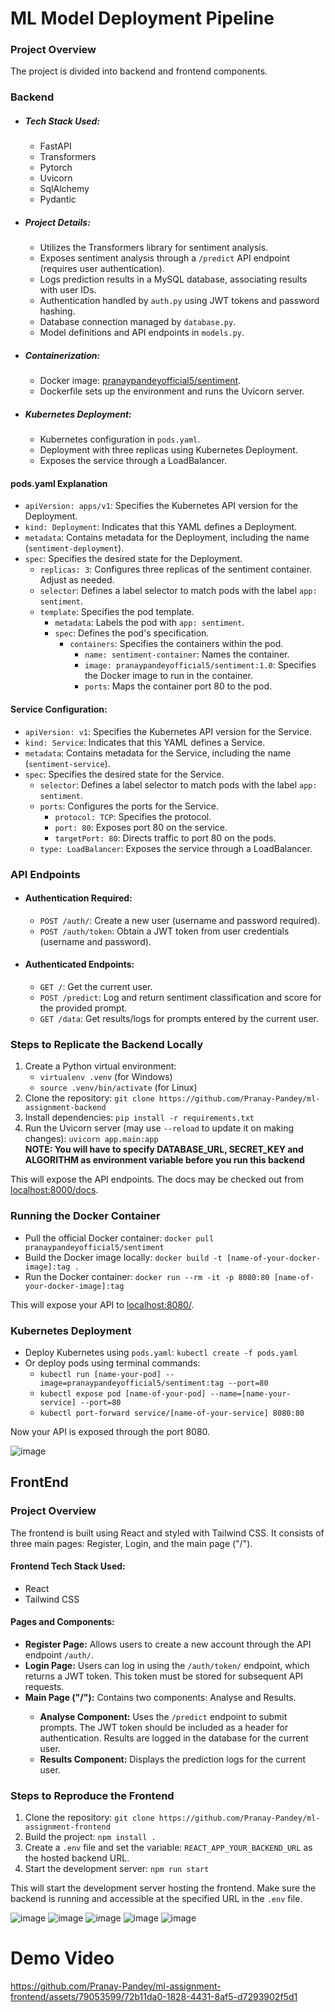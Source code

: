 <h1>ML Model Deployment Pipeline</h1>

  <h3>Project Overview</h3>

  <p>The project is divided into backend and frontend components.</p>

  <h3>Backend</h3>

  <ul>
    <li>
      <h5>Tech Stack Used:</h5>
      <ul>
        <li>FastAPI</li>
        <li>Transformers</li>
        <li>Pytorch</li>
        <li>Uvicorn</li>
        <li>SqlAlchemy</li>
        <li>Pydantic</li>
      </ul>
    </li>
    <li>
      <h5>Project Details:</h5>
      <ul>
        <li>Utilizes the Transformers library for sentiment analysis.</li>
        <li>Exposes sentiment analysis through a <code>/predict</code> API endpoint (requires user authentication).</li>
        <li>Logs prediction results in a MySQL database, associating results with user IDs.</li>
        <li>Authentication handled by <code>auth.py</code> using JWT tokens and password hashing.</li>
        <li>Database connection managed by <code>database.py</code>.</li>
        <li>Model definitions and API endpoints in <code>models.py</code>.</li>
      </ul>
    </li>
    <li>
      <h5>Containerization:</h5>
      <ul>
        <li>Docker image: <a href="https://hub.docker.com/r/pranaypandeyofficial5/sentiment">pranaypandeyofficial5/sentiment</a>.
        </li>
        <li>Dockerfile sets up the environment and runs the Uvicorn server.</li>
      </ul>
    </li>
    <li>
      <h5>Kubernetes Deployment:</h5>
      <ul>
        <li>Kubernetes configuration in <code>pods.yaml</code>.</li>
        <li>Deployment with three replicas using Kubernetes Deployment.</li>
        <li>Exposes the service through a LoadBalancer.</li>
      </ul>
    </li>
  </ul>

  <h4>pods.yaml Explanation</h4>
  <ul>
    <li><code>apiVersion: apps/v1</code>: Specifies the Kubernetes API version for the Deployment.</li>
    <li><code>kind: Deployment</code>: Indicates that this YAML defines a Deployment.</li>
    <li><code>metadata</code>: Contains metadata for the Deployment, including the name (<code>sentiment-deployment</code>).
    </li>
    <li><code>spec</code>: Specifies the desired state for the Deployment.
      <ul>
        <li><code>replicas: 3</code>: Configures three replicas of the sentiment container. Adjust as needed.</li>
        <li><code>selector</code>: Defines a label selector to match pods with the label <code>app: sentiment</code>.
        </li>
        <li><code>template</code>: Specifies the pod template.
          <ul>
            <li><code>metadata</code>: Labels the pod with <code>app: sentiment</code>.</li>
            <li><code>spec</code>: Defines the pod's specification.
              <ul>
                <li><code>containers</code>: Specifies the containers within the pod.
                  <ul>
                    <li><code>name: sentiment-container</code>: Names the container.</li>
                    <li><code>image: pranaypandeyofficial5/sentiment:1.0</code>: Specifies the Docker image to run in
                      the container.</li>
                    <li><code>ports</code>: Maps the container port 80 to the pod.</li>
                  </ul>
                </li>
              </ul>
            </li>
          </ul>
        </li>
      </ul>
    </li>
  </ul>

  <h4>Service Configuration:</h4>
  <ul>
    <li><code>apiVersion: v1</code>: Specifies the Kubernetes API version for the Service.</li>
    <li><code>kind: Service</code>: Indicates that this YAML defines a Service.</li>
    <li><code>metadata</code>: Contains metadata for the Service, including the name (<code>sentiment-service</code>).
    </li>
    <li><code>spec</code>: Specifies the desired state for the Service.
      <ul>
        <li><code>selector</code>: Defines a label selector to match pods with the label <code>app: sentiment</code>.
        </li>
        <li><code>ports</code>: Configures the ports for the Service.
          <ul>
            <li><code>protocol: TCP</code>: Specifies the protocol.</li>
            <li><code>port: 80</code>: Exposes port 80 on the service.</li>
            <li><code>targetPort: 80</code>: Directs traffic to port 80 on the pods.</li>
          </ul>
        </li>
        <li><code>type: LoadBalancer</code>: Exposes the service through a LoadBalancer.</li>
      </ul>
    </li>
  </ul>

  <h3>API Endpoints</h3>

  <ul>
    <li>
      <h4>Authentication Required:</h4>
      <ul>
        <li><code>POST /auth/</code>: Create a new user (username and password required).</li>
        <li><code>POST /auth/token</code>: Obtain a JWT token from user credentials (username and password).</li>
      </ul>
    </li>
    <li>
      <h4>Authenticated Endpoints:</h4>
      <ul>
        <li><code>GET /</code>: Get the current user.</li>
        <li><code>POST /predict</code>: Log and return sentiment classification and score for the provided prompt.</li>
        <li><code>GET /data</code>: Get results/logs for prompts entered by the current user.</li>
      </ul>
    </li>
  </ul>

  <h3>Steps to Replicate the Backend Locally</h3>

  <ol>
    <li>Create a Python virtual environment:
      <ul>
        <li><code>virtualenv .venv</code> (for Windows)</li>
        <li><code>source .venv/bin/activate</code> (for Linux)</li>
      </ul>
    </li>
    <li>Clone the repository: <code>git clone https://github.com/Pranay-Pandey/ml-assignment-backend</code></li>
    <li>Install dependencies: <code>pip install -r requirements.txt</code></li>
    <li>Run the Uvicorn server (may use <code>--reload</code> to update it on making changes): <code>uvicorn app.main:app</code>
    </li>
    <b>NOTE: You will have to specify DATABASE_URL, SECRET_KEY and ALGORITHM as environment variable before you run this backend</b>
  </ol>

  <p>This will expose the API endpoints. The docs may be checked out from <a href="http://localhost:8000/docs">localhost:8000/docs</a>.
  </p>

  <h3>Running the Docker Container</h3>

  <ul>
    <li>Pull the official Docker container: <code>docker pull pranaypandeyofficial5/sentiment</code></li>
    <li>Build the Docker image locally: <code>docker build -t [name-of-your-docker-image]:tag .</code></li>
    <li>Run the Docker container: <code>docker run --rm -it -p 8080:80 [name-of-your-docker-image]:tag</code></li>
  </ul>

  <p>This will expose your API to <a href="http://localhost:8080/">localhost:8080/</a>.</p>

  <h3>Kubernetes Deployment</h3>

  <ul>
    <li>Deploy Kubernetes using <code>pods.yaml</code>: <code>kubectl create -f pods.yaml</code></li>
    <li>Or deploy pods using terminal commands:
      <ul>
        <li><code>kubectl run [name-your-pod] --image=pranaypandeyofficial5/sentiment:tag --port=80</code></li>
        <li><code>kubectl expose pod [name-of-your-pod] --name=[name-your-service] --port=80</code></li>
        <li><code>kubectl port-forward service/[name-of-your-service] 8080:80</code></li>
      </ul>
    </li>
  </ul>

  <p>Now your API is exposed through the port 8080.</p>

  ![image](https://github.com/Pranay-Pandey/ml-assignment-backend/assets/79053599/731a4d72-e97c-4939-a7a2-6dbcd5758e0f)



  <h2> FrontEnd </h2>

  
  <h3>Project Overview</h3>

  <p>The frontend is built using React and styled with Tailwind CSS. It consists of three main pages: Register, Login, and the main page ("/").</p>

  <h4>Frontend Tech Stack Used:</h4>
  <ul>
    <li>React</li>
    <li>Tailwind CSS</li>
  </ul>

  <h4>Pages and Components:</h4>
  <ul>
    <li><strong>Register Page:</strong> Allows users to create a new account through the API endpoint <code>/auth/</code>.</li>
    <li><strong>Login Page:</strong> Users can log in using the <code>/auth/token/</code> endpoint, which returns a JWT token. This token must be stored for subsequent API requests.</li>
    <li><strong>Main Page ("/"):</strong> Contains two components: Analyse and Results.</li>
    <ul>
      <li><strong>Analyse Component:</strong> Uses the <code>/predict</code> endpoint to submit prompts. The JWT token should be included as a header for authentication. Results are logged in the database for the current user.</li>
      <li><strong>Results Component:</strong> Displays the prediction logs for the current user.</li>
    </ul>
  </ul>

  <h3>Steps to Reproduce the Frontend</h3>

  <ol>
    <li>Clone the repository:
      <code>git clone https://github.com/Pranay-Pandey/ml-assignment-frontend</code>
    </li>
    <li>Build the project:
      <code>npm install .</code>
    </li>
    <li>Create a <code>.env</code> file and set the variable:
      <code>REACT_APP_YOUR_BACKEND_URL</code> as the hosted backend URL.
    </li>
    <li>Start the development server:
      <code>npm run start</code>
    </li>
  </ol>

  <p>This will start the development server hosting the frontend. Make sure the backend is running and accessible at the specified URL in the <code>.env</code> file.</p>

  ![image](https://github.com/Pranay-Pandey/ml-assignment-backend/assets/79053599/53305db6-3ea7-46bb-9625-75ac5339b7c6)
  ![image](https://github.com/Pranay-Pandey/ml-assignment-backend/assets/79053599/46bb36c5-d762-44ec-aacd-3e1bdc553cca)
  ![image](https://github.com/Pranay-Pandey/ml-assignment-backend/assets/79053599/1c6af65b-2a77-473c-93e2-d10d752d45c0)
  ![image](https://github.com/Pranay-Pandey/ml-assignment-backend/assets/79053599/17663a8d-4499-445e-9a77-2558ca003e48)
  ![image](https://github.com/Pranay-Pandey/ml-assignment-backend/assets/79053599/32b63692-b32f-4e4a-a3e3-5566fe030311)

  
# Demo Video 


https://github.com/Pranay-Pandey/ml-assignment-frontend/assets/79053599/72b11da0-1828-4431-8af5-d7293902f5d1


